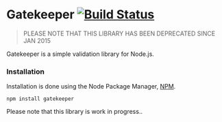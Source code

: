 # Gatekeeper [![Build Status](https://secure.travis-ci.org/observing/gatekeeper.png)](http://travis-ci.org/observing/gatekeeper)

> PLEASE NOTE THAT THIS LIBRARY HAS BEEN DEPRECATED SINCE JAN 2015

Gatekeeper is a simple validation library for Node.js.

### Installation

Installation is done using the Node Package Manager, [NPM](http://npmjs.org/).

```
npm install gatekeeper
```

Please note that this library is work in progress..
